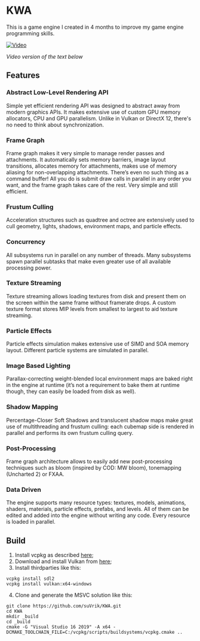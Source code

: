# KWA

This is a game engine I created in 4 months to improve my game engine programming skills.

[![Video](https://i.imgur.com/sWgBvlF_d.webp?maxwidth=760&fidelity=grand)](https://www.youtube.com/watch?v=7YzHbVlsqNA)

_Video version of the text below_

## Features

### Abstract Low-Level Rendering API
Simple yet efficient rendering API was designed to abstract away from modern graphics APIs. It makes extensive use of custom GPU memory allocators, CPU and GPU parallelism. Unlike in Vulkan or DirectX 12, there's no need to think about synchronization.

### Frame Graph
Frame graph makes it very simple to manage render passes and attachments. It automatically sets memory barriers, image layout transitions, allocates memory for attachments, makes use of memory aliasing for non-overlapping attachments. There’s even no such thing as a command buffer! All you do is submit draw calls in parallel in any order you want, and the frame graph takes care of the rest. Very simple and still efficient.

### Frustum Culling
Acceleration structures such as quadtree and octree are extensively used to cull geometry, lights, shadows, environment maps, and particle effects.

### Concurrency
All subsystems run in parallel on any number of threads. Many subsystems spawn parallel subtasks that make even greater use of all available processing power.

### Texture Streaming
Texture streaming allows loading textures from disk and present them on the screen within the same frame without framerate drops. A custom texture format stores MIP levels from smallest to largest to aid texture streaming.

### Particle Effects
Particle effects simulation makes extensive use of SIMD and SOA memory layout. Different particle systems are simulated in parallel.

### Image Based Lighting
Parallax-correcting weight-blended local environment maps are baked right in the engine at runtime (it’s not a requirement to bake them at runtime though, they can easily be loaded from disk as well).

### Shadow Mapping
Percentage-Closer Soft Shadows and translucent shadow maps make great use of multithreading and frustum culling: each cubemap side is rendered in parallel and performs its own frustum culling query.

### Post-Processing
Frame graph architecture allows to easily add new post-processing techniques such as bloom (inspired by COD: MW bloom), tonemapping (Uncharted 2) or FXAA.

### Data Driven
The engine supports many resource types: textures, models, animations, shaders, materials, particle effects, prefabs, and levels. All of them can be edited and added into the engine without writing any code. Every resource is loaded in parallel.

## Build

1) Install vcpkg as described [here](https://vcpkg.io/en/getting-started.html);
2) Download and install Vulkan from [here](https://vulkan.lunarg.com/);
3) Install thirdparties like this:
```
vcpkg install sdl2
vcpkg install vulkan:x64-windows
```
4) Clone and generate the MSVC solution like this:
```
git clone https://github.com/suVrik/KWA.git
cd KWA
mkdir _build
cd _build
cmake -G "Visual Studio 16 2019" -A x64 -DCMAKE_TOOLCHAIN_FILE=C:/vcpkg/scripts/buildsystems/vcpkg.cmake ..
```
